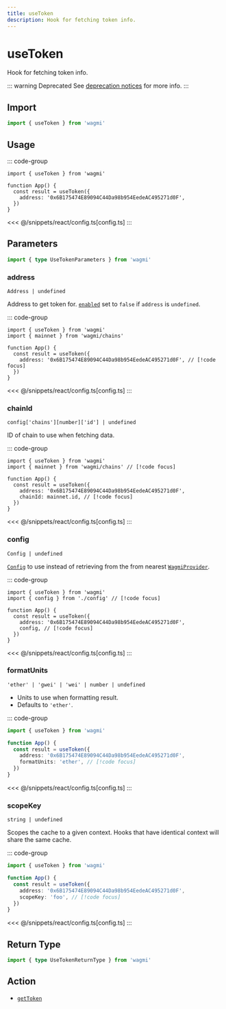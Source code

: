 ```yaml
---
title: useToken
description: Hook for fetching token info.
---
```


<script setup>
const packageName = 'wagmi'
const actionName = 'getToken'
const typeName = 'GetToken'
const TData = '{ address: Address; decimals: number; name: string | undefined; symbol: string | undefined; totalSupply: { formatted: string; value: bigint; }; }'
const TError = 'GetTokenErrorType'
</script>

# useToken

Hook for fetching token info. 

::: warning Deprecated
See [deprecation notices](/react/guides/migrate-from-v1-to-v2#removed-usetoken) for more info.
:::

## Import

```ts
import { useToken } from 'wagmi'
```

## Usage

::: code-group
```tsx [index.tsx]
import { useToken } from 'wagmi'

function App() {
  const result = useToken({
    address: '0x6B175474E89094C44Da98b954EedeAC495271d0F',
  })
}
```
<<< @/snippets/react/config.ts[config.ts]
:::

## Parameters

```ts
import { type UseTokenParameters } from 'wagmi'
```

### address

`Address | undefined`

Address to get token for. [`enabled`](#enabled) set to `false` if `address` is `undefined`.

::: code-group
```tsx [index.tsx]
import { useToken } from 'wagmi'
import { mainnet } from 'wagmi/chains'

function App() {
  const result = useToken({
    address: '0x6B175474E89094C44Da98b954EedeAC495271d0F', // [!code focus]
  })
}
```
<<< @/snippets/react/config.ts[config.ts]
:::

### chainId

`config['chains'][number]['id'] | undefined`

ID of chain to use when fetching data.

::: code-group
```tsx [index.tsx]
import { useToken } from 'wagmi'
import { mainnet } from 'wagmi/chains' // [!code focus]

function App() {
  const result = useToken({
    address: '0x6B175474E89094C44Da98b954EedeAC495271d0F',
    chainId: mainnet.id, // [!code focus]
  })
}
```
<<< @/snippets/react/config.ts[config.ts]
:::

### config

`Config | undefined`

[`Config`](/react/api/createConfig#config) to use instead of retrieving from the from nearest [`WagmiProvider`](/react/WagmiProvider).

::: code-group
```tsx [index.tsx]
import { useToken } from 'wagmi'
import { config } from './config' // [!code focus]

function App() {
  const result = useToken({
    address: '0x6B175474E89094C44Da98b954EedeAC495271d0F',
    config, // [!code focus]
  })
}
```
<<< @/snippets/react/config.ts[config.ts]
:::

### formatUnits

`'ether' | 'gwei' | 'wei' | number | undefined`

- Units to use when formatting result.
- Defaults to `'ether'`.

::: code-group
```ts [index.ts]
import { useToken } from 'wagmi'

function App() {
  const result = useToken({
    address: '0x6B175474E89094C44Da98b954EedeAC495271d0F',
    formatUnits: 'ether', // [!code focus]
  })
}
```
<<< @/snippets/react/config.ts[config.ts]
:::

### scopeKey

`string | undefined`

Scopes the cache to a given context. Hooks that have identical context will share the same cache.

::: code-group
```ts [index.ts]
import { useToken } from 'wagmi'

function App() {
  const result = useToken({
    address: '0x6B175474E89094C44Da98b954EedeAC495271d0F',
    scopeKey: 'foo', // [!code focus]
  })
}
```
<<< @/snippets/react/config.ts[config.ts]
:::

<!--@include: @shared/query-options.md-->

## Return Type

```ts
import { type UseTokenReturnType } from 'wagmi'
```

<!--@include: @shared/query-result.md-->

<!--@include: @shared/query-imports.md-->

## Action

- [`getToken`](/core/api/actions/getToken)

